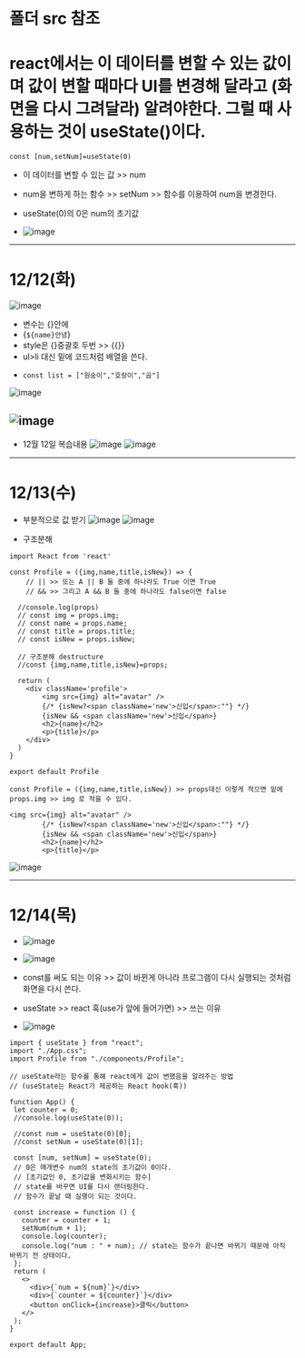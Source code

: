 # 폴더 src 참조

# react에서는 이 데이터를 변할 수 있는 값이며 값이 변할 때마다 UI를 변경해 달라고 (화면을 다시 그려달라) 알려야한다. 그럴 때 사용하는 것이 useState()이다.
```
const [num,setNum]=useState(0)
```

- 이 데이터를 변할 수 있는 값 >> num
- num을 변하게 하는 함수 >> setNum >> 함수를 이용하여 num을 변경한다.
- useState(0)의 0은 num의 초기값

- ![image](https://github.com/leegowoon/react/assets/145514701/f6eb9f38-99c6-48f3-8041-229d05953c9c)
---
# 12/12(화)
![image](https://github.com/leegowoon/react/assets/145514701/6eb38617-0680-4909-b3ea-171ff8dfed7c)
- 변수는 {}안에
- {`${name}안녕`}
- style은 {}중괄호 두번 >> {{}}
- ul>li 대신 밑에 코드처럼 배열을 쓴다.
- ```
  const list = ["원숭이","호랑이","곰"]
  ```
  
![image](https://github.com/leegowoon/react/assets/145514701/a085c925-be5e-47f7-af04-35a6de7bd22c)

![image](https://github.com/leegowoon/react/assets/145514701/7a3a1dd5-5a4b-40cf-bd51-3c04d1771e0d)
---
- 12월 12일 복습내용
![image](https://github.com/leegowoon/react/assets/145514701/b2cd2d3b-2de3-4a58-931f-01941946696f)
![image](https://github.com/leegowoon/react/assets/145514701/388c03e7-50e9-4cf0-901d-7beb5a56ee1b)

---
# 12/13(수)
- 부분적으로 값 받기
![image](https://github.com/leegowoon/react/assets/145514701/1cf4c4a0-d023-4ea7-84d9-c9bceded38c9)
![image](https://github.com/leegowoon/react/assets/145514701/48cddade-bb32-4f9e-8bf3-4a7d12da99b1)

- 구조분해

```
import React from 'react'

const Profile = ({img,name,title,isNew}) => {
    // || >> 또는 A || B 둘 중에 하나라도 True 이면 True
    // && >> 그리고 A && B 둘 중에 하나라도 false이면 false
  
  //console.log(props)
  // const img = props.img;
  // const name = props.name;
  // const title = props.title;
  // const isNew = props.isNew;

  // 구조분해 destructure
  //const {img,name,title,isNew}=props;

  return (
    <div className='profile'>
        <img src={img} alt="avatar" />
        {/* {isNew?<span className='new'>신입</span>:""} */}
        {isNew && <span className='new'>신입</span>}
        <h2>{name}</h2>
        <p>{title}</p>
    </div>
  )
}

export default Profile
```
```
const Profile = ({img,name,title,isNew}) >> props대신 이렇게 적으면 밑에 props.img >> img 로 적을 수 있다.

<img src={img} alt="avatar" />
        {/* {isNew?<span className='new'>신입</span>:""} */}
        {isNew && <span className='new'>신입</span>}
        <h2>{name}</h2>
        <p>{title}</p>

```
![image](https://github.com/leegowoon/react/assets/145514701/2da7c95b-6a07-47c5-bfe2-3d2a0ded38d7)

---
# 12/14(목)
- ![image](https://github.com/leegowoon/react/assets/145514701/c0f99bae-b4f9-496e-b323-38454aab852e)
- ![image](https://github.com/leegowoon/react/assets/145514701/4dc8ac24-3df7-40d7-a4a5-fe498ca92a5e)
- const를 써도 되는 이유 >> 값이 바뀐게 아니라 프로그램이 다시 실행되는 것처럼 화면을 다시 쓴다.
- useState >> react 훅(use가 앞에 들어가면) >> 쓰는 이유

- ![image](https://github.com/leegowoon/react/assets/145514701/54efda2c-0491-42c1-b787-edeb894df03a)
 ```
import { useState } from "react";
import "./App.css";
import Profile from "./components/Profile";

// useState라는 함수를 통해 react에게 값이 변했음을 알려주는 방법
// (useState는 React가 제공하는 React hook(훅))

function App() {
  let counter = 0;
  //console.log(useState(0));

  //const num = useState(0)[0];
  //const setNum = useState(0)[1];

  const [num, setNum] = useState(0);
  // 0은 매개변수 num의 state의 초기값이 0이다.
  // [초기값인 0, 초기값을 변화시키는 함수]
  // state를 바꾸면 UI를 다시 랜더링한다.
  // 함수가 끝날 때 실행이 되는 것이다.

  const increase = function () {
    counter = counter + 1;
    setNum(num + 1);
    console.log(counter);
    console.log("num : " + num); // state는 함수가 끝나면 바뀌기 때문에 아직 바뀌기 전 상태이다.
  };
  return (
    <>
      <div>{`num = ${num}`}</div>
      <div>{`counter = ${counter}`}</div>
      <button onClick={increase}>클릭</button>
    </>
  );
}

export default App;
```



